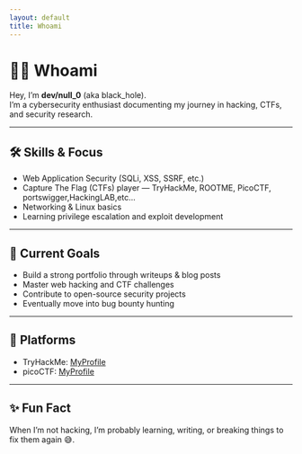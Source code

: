 ```yaml
---
layout: default
title: Whoami
---
```


# 👨‍💻 Whoami  

Hey, I’m **dev/null_0** (aka black_hole).  
I’m a cybersecurity enthusiast documenting my journey in hacking, CTFs, and security research.  

---

## 🛠️ Skills & Focus  
- Web Application Security (SQLi, XSS, SSRF, etc.)  
- Capture The Flag (CTFs) player — TryHackMe, ROOTME, PicoCTF, portswigger,HackingLAB,etc...
- Networking & Linux basics  
- Learning privilege escalation and exploit development  

---

## 🎯 Current Goals  
- Build a strong portfolio through writeups & blog posts  
- Master web hacking and CTF challenges  
- Contribute to open-source security projects  
- Eventually move into bug bounty hunting  

---

## 🚀 Platforms  
- TryHackMe: [MyProfile](https://tryhackme.com/p/rufai1)  
- picoCTF: [MyProfile](https://play.picoctf.org/users/wale001)

---

## ✨ Fun Fact  
When I’m not hacking, I’m probably learning, writing, or breaking things to fix them again 😅.
